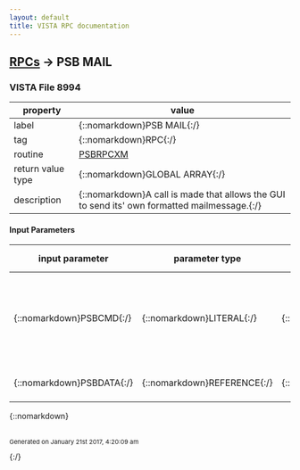 ```yaml
---
layout: default
title: VISTA RPC documentation
---
```




## [RPCs](TableOfContent.md) &#8594; PSB MAIL 



### VISTA File 8994 


 property | value 
--- | --- 
 label | {::nomarkdown}PSB MAIL{:/}
 tag | {::nomarkdown}RPC{:/}
 routine | [PSBRPCXM](http://code.osehra.org/dox/Routine_PSBRPCXM_source.html)
 return value type | {::nomarkdown}GLOBAL ARRAY{:/}
 description | {::nomarkdown}A call is made that allows the GUI to send its' own formatted mailmessage.{:/}

#### Input Parameters

| input parameter | parameter type | maximum data length | required | description | 
| --- | --- | --- | --- | --- | 
| {::nomarkdown}PSBCMD{:/} | {::nomarkdown}LITERAL{:/} | {::nomarkdown}30{:/} | {::nomarkdown}true{:/} | {::nomarkdown}The type of action being attempted:        \CREATE\        \APPEND\        \SUBJECT\        \SENDTO\        \EXECUTE\{:/} | 
| {::nomarkdown}PSBDATA{:/} | {::nomarkdown}REFERENCE{:/} | {::nomarkdown}80{:/} | {::nomarkdown}true{:/} | {::nomarkdown}The text to be acted on.{:/} | 

{::nomarkdown} <br/><br/><p style="font-size: 11px">Generated on January 21st 2017, 4:20:09 am</p>{:/}
